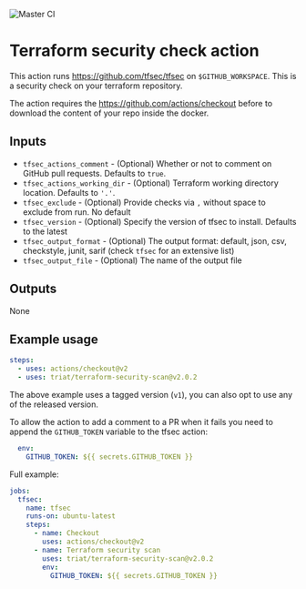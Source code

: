 ![Master CI](https://github.com/triat/terraform-security-scan/workflows/Master%20CI/badge.svg?branch=master)
# Terraform security check action

This action runs https://github.com/tfsec/tfsec on `$GITHUB_WORKSPACE`. This is a security check on your terraform repository.

The action requires the https://github.com/actions/checkout before to download the content of your repo inside the docker.

## Inputs

* `tfsec_actions_comment` - (Optional) Whether or not to comment on GitHub pull requests. Defaults to `true`.
* `tfsec_actions_working_dir` - (Optional) Terraform working directory location. Defaults to `'.'`.
* `tfsec_exclude` - (Optional) Provide checks via `,` without space to exclude from run. No default
* `tfsec_version` - (Optional) Specify the version of tfsec to install. Defaults to the latest
* `tfsec_output_format` - (Optional) The output format: default, json, csv, checkstyle, junit, sarif (check `tfsec` for an extensive list)
* `tfsec_output_file` - (Optional) The name of the output file
    
## Outputs

None

## Example usage

```yaml
steps:
  - uses: actions/checkout@v2
  - uses: triat/terraform-security-scan@v2.0.2
```
The above example uses a tagged version (`v1`), you can also opt to use any of the released version.

To allow the action to add a comment to a PR when it fails you need to append the `GITHUB_TOKEN` variable to the tfsec action:

```yaml
  env:
    GITHUB_TOKEN: ${{ secrets.GITHUB_TOKEN }}
```

Full example:

```yaml
jobs:
  tfsec:
    name: tfsec
    runs-on: ubuntu-latest
    steps:
      - name: Checkout
        uses: actions/checkout@v2
      - name: Terraform security scan
        uses: triat/terraform-security-scan@v2.0.2
        env:
          GITHUB_TOKEN: ${{ secrets.GITHUB_TOKEN }}
```
